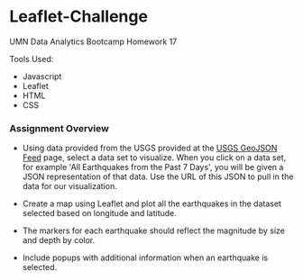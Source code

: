 # Leaflet-Challenge
UMN Data Analytics Bootcamp Homework 17

Tools Used:

* Javascript
* Leaflet
* HTML
* CSS


### Assignment Overview

* Using data provided from the USGS provided at the [USGS GeoJSON Feed](http://earthquake.usgs.gov/earthquakes/feed/v1.0/geojson.php) page, select a data set to visualize. When you click on a data set, for example 'All Earthquakes from the Past 7 Days', you will be given a JSON representation of that data. Use the URL of this JSON to pull in the data for our visualization.

* Create a map using Leaflet and plot all the earthquakes in the dataset selected based on longitude and latitude.

* The markers for each earthquake should reflect the magnitude by size and depth by color.

* Include popups with additional information when an earthquake is selected.
